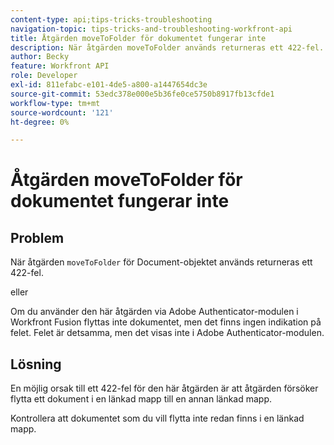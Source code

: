 ```yaml
---
content-type: api;tips-tricks-troubleshooting
navigation-topic: tips-tricks-and-troubleshooting-workfront-api
title: Åtgärden moveToFolder för dokumentet fungerar inte
description: När åtgärden moveToFolder används returneras ett 422-fel.
author: Becky
feature: Workfront API
role: Developer
exl-id: 811efabc-e101-4de5-a800-a1447654dc3e
source-git-commit: 53edc378e000e5b36fe0ce5750b8917fb13cfde1
workflow-type: tm+mt
source-wordcount: '121'
ht-degree: 0%

---
```


# Åtgärden moveToFolder för dokumentet fungerar inte

## Problem

När åtgärden `moveToFolder` för Document-objektet används returneras ett 422-fel.

eller

Om du använder den här åtgärden via Adobe Authenticator-modulen i Workfront Fusion flyttas inte dokumentet, men det finns ingen indikation på felet. Felet är detsamma, men det visas inte i Adobe Authenticator-modulen.

## Lösning

En möjlig orsak till ett 422-fel för den här åtgärden är att åtgärden försöker flytta ett dokument i en länkad mapp till en annan länkad mapp.

Kontrollera att dokumentet som du vill flytta inte redan finns i en länkad mapp.
